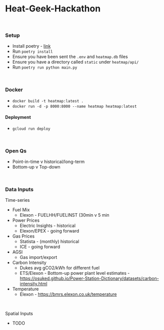 # Heat-Geek-Hackathon

<br>

### Setup

* Install poetry - [link](https://python-poetry.org/docs/#installation)
* Run `poetry install`
* Ensure you have been sent the `.env` and `heatmap.db` files
* Ensure you have a directory called `static` under `heatmap/api/`
* Run `poetry run python main.py`

<br>

### Docker

* `docker build -t heatmap:latest .`
* `docker run -d -p 8000:8000 --name heatmap heatmap:latest`

#### Deployment
* `gcloud run deploy`

<br>

### Open Qs

* Point-in-time v historical/long-term
* Bottom-up v Top-down

<br>

### Data Inputs

Time-series
* Fuel Mix
  * Elexon - FUELHH/FUELINST (30min v 5 min
* Power Prices
  * Electric Insights - historical
  * Elexon/EPEX - going forward
* Gas Prices
  * Statista - (monthly) historical
  * ICE - going forward
* AGSI
  * Gas import/export
* Carbon Intensity
  * Dukes avg gCO2/kWh for different fuel
  * ETS/Elexon - Bottom-up power plant level estimates - https://osuked.github.io/Power-Station-Dictionary/datasets/carbon-intensity.html
* Temperature
  * Elexon - https://bmrs.elexon.co.uk/temperature  
   
<br>

Spatial Inputs
* TODO

<br>

### 
